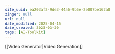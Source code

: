 ```yaml
---
site_uuid: ea203af2-9de3-44a6-9b5e-2e007be162a8
zinger: null
url: null
date_modified: 2025-04-15
date_created: 2025-03-30
tags: [AI-Toolkit]
---
```





























































[[Video Generator|Video Generation]]
